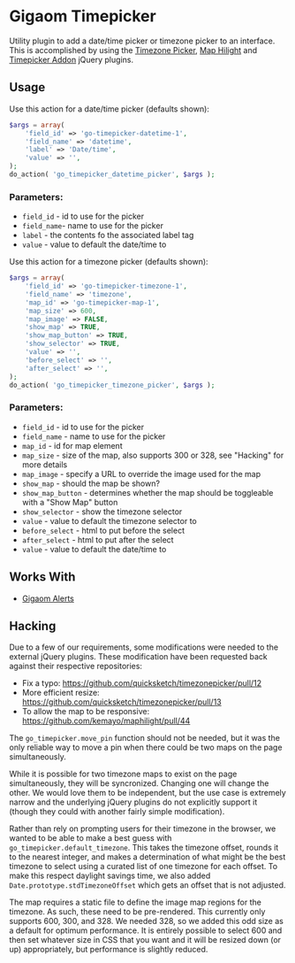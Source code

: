 Gigaom Timepicker
=============

Utility plugin to add a date/time picker or timezone picker to an interface.  This is accomplished by using the [Timezone Picker](http://timezonepicker.com), [Map Hilight](https://github.com/kemayo/maphilight/) and [Timepicker Addon](https://github.com/quicksketch/timezonepicker) jQuery plugins.

Usage
-----

Use this action for a date/time picker (defaults shown):
```php
$args = array(
	'field_id' => 'go-timepicker-datetime-1',
	'field_name' => 'datetime',
	'label' => 'Date/time',
	'value' => '',
);
do_action( 'go_timepicker_datetime_picker', $args );
```

### Parameters:

- `field_id` - id to use for the picker
- `field_name`- name to use for the picker
- `label` - the contents fo the associated label tag
- `value` - value to default the date/time to

Use this action for a timezone picker (defaults shown):
```php
$args = array(
	'field_id' => 'go-timepicker-timezone-1',
	'field_name' => 'timezone',
	'map_id' => 'go-timepicker-map-1',
	'map_size' => 600,
	'map_image' => FALSE,
	'show_map' => TRUE,
	'show_map_button' => TRUE,
	'show_selector' => TRUE,
	'value' => '',
	'before_select' => '',
	'after_select' => '',
);
do_action( 'go_timepicker_timezone_picker', $args );
```

### Parameters:

- `field_id` - id to use for the picker
- `field_name` - name to use for the picker
- `map_id` - id for map element
- `map_size` - size of the map, also supports 300 or 328, see "Hacking" for more details
- `map_image` - specify a URL to override the image used for the map
- `show_map` - should the map be shown?
- `show_map_button` - determines whether the map should be toggleable with a "Show Map" button
- `show_selector` - show the timezone selector
- `value` - value to default the timezone selector to
- `before_select` - html to put before the select
- `after_select` - html to put after the select
- `value` - value to default the date/time to

Works With
----------

* [Gigaom Alerts](https://github.com/gigaom/go-alerts)

Hacking
-------

Due to a few of our requirements, some modifications were needed to the external jQuery plugins.  These modification have been requested back against their respective repositories:
* Fix a typo: https://github.com/quicksketch/timezonepicker/pull/12
* More efficient resize: https://github.com/quicksketch/timezonepicker/pull/13
* To allow the map to be responsive: https://github.com/kemayo/maphilight/pull/44

The `go_timepicker.move_pin` function should not be needed, but it was the only reliable way to move a pin when there could be two maps on the page simultaneously.

While it is possible for two timezone maps to exist on the page simultaneously, they will be syncronized.  Changing one will change the other.  We would love them to be independent, but the use case is extremely narrow and the underlying jQuery plugins do not explicitly support it (though they could with another fairly simple modification).

Rather than rely on prompting users for their timezone in the browser, we wanted to be able to make a best guess with `go_timepicker.default_timezone`.  This takes the timezone offset, rounds it to the nearest integer, and makes a determination of what might be the best timezone to select using a curated list of one timezone for each offset.  To make this respect daylight savings time, we also added `Date.prototype.stdTimezoneOffset` which gets an offset that is not adjusted.

The map requires a static file to define the image map regions for the timezone.  As such, these need to be pre-rendered.  This currently only supports 600, 300, and 328.  We needed 328, so we added this odd size as a default for optimum performance.  It is entirely possible to select 600 and then set whatever size in CSS that you want and it will be resized down (or up) appropriately, but performance is slightly reduced.